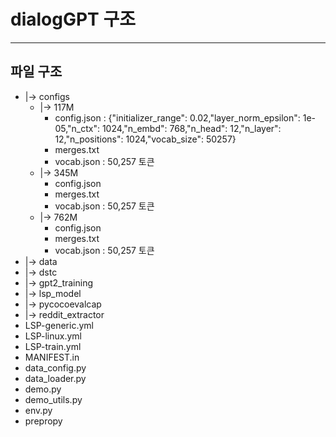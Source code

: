 # dialogGPT 구조

***

## 파일 구조

* |-> configs
  * |-> 117M
    * config.json : {"initializer_range": 0.02,"layer_norm_epsilon": 1e-05,"n_ctx": 1024,"n_embd": 768,"n_head": 12,"n_layer": 12,"n_positions": 1024,"vocab_size": 50257}
    * merges.txt
    * vocab.json : 50,257 토큰
  * |-> 345M
    * config.json 
    * merges.txt
    * vocab.json : 50,257 토큰
  * |-> 762M
    * config.json 
    * merges.txt
    * vocab.json : 50,257 토큰
* |-> data
* |-> dstc
* |-> gpt2_training
* |-> lsp_model
* |-> pycocoevalcap
* |-> reddit_extractor
* LSP-generic.yml
* LSP-linux.yml
* LSP-train.yml
* MANIFEST.in
* data_config.py
* data_loader.py
* demo.py
* demo_utils.py
* env.py
* prepropy
